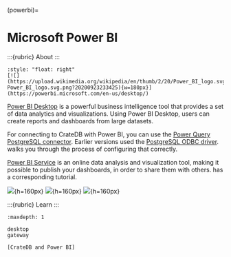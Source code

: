 (powerbi)=
# Microsoft Power BI

:::{rubric} About
:::

```{div}
:style: "float: right"
[![](https://upload.wikimedia.org/wikipedia/en/thumb/2/20/Power_BI_logo.svg/192px-Power_BI_logo.svg.png?20200923233425){w=180px}](https://powerbi.microsoft.com/en-us/desktop/)
```

[Power BI Desktop] is a powerful business intelligence tool that provides a set of
data analytics and visualizations. Using Power BI Desktop, users can create reports
and dashboards from large datasets.

For connecting to CrateDB with Power BI, you can use the [Power Query PostgreSQL connector].
Earlier versions used the [PostgreSQL ODBC driver]. [](project:#powerbi-desktop) walks
you through the process of configuring that correctly.

[Power BI Service] is an online data analysis and visualization tool, making it
possible to publish your dashboards, in order to share them with others.
[](project:#powerbi-service) has a corresponding tutorial.

![](https://cratedb.com/docs/crate/howtos/en/latest/_images/powerbi-table-navigator.png){h=160px}
![](https://cratedb.com/docs/crate/howtos/en/latest/_images/powerbi-pie-chart.png){h=160px}
![](https://cratedb.com/docs/crate/howtos/en/latest/_images/powerbi-publish-success.png){h=160px}


:::{rubric} Learn
:::

```{toctree}
:maxdepth: 1

desktop
gateway
```


```{seealso}
[CrateDB and Power BI]
```

[CrateDB and Power BI]: https://cratedb.com/integrations/cratedb-and-power-bi
[PostgreSQL ODBC driver]: https://odbc.postgresql.org/
[Power BI Desktop]: https://powerbi.microsoft.com/en-us/desktop/
[Power BI Service]: https://powerbi.microsoft.com/en-us/
[Power Query PostgreSQL connector]: https://learn.microsoft.com/en-us/power-query/connectors/postgresql
